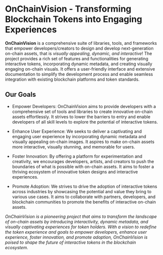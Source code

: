 # OnChainVision - Transforming Blockchain Tokens into Engaging Experiences

**OnChainVision** is a comprehensive suite of libraries, tools, and frameworks that empower developers/creators to design and develop next-generation on-chain assets, that is *visually appealing, dynamic, and interactive*! The project provides a rich set of features and functionalities for generating interactive tokens, incorporating dynamic metadata, and creating visually engaging on-chain visuals. It offers a user-friendly interface and extensive documentation to simplify the development process and enable seamless integration with existing blockchain platforms and token standards.

## Our Goals

- Empower Developers: OnChainVision aims to provide developers with a comprehensive set of tools and libraries to create innovative on-chain assets effortlessly. It strives to lower the barriers to entry and enable developers of all skill levels to explore the potential of interactive tokens.

- Enhance User Experience: We seeks to deliver a captivating and engaging user experience by incorporating dynamic metadata and visually appealing on-chain images. It aspires to make on-chain assets more interactive, visually stunning, and memorable for users.

- Foster Innovation: By offering a platform for experimentation and creativity, we encourages developers, artists, and creators to push the boundaries of what is possible with on-chain assets. It aims to foster a thriving ecosystem of innovative token designs and interactive experiences.

- Promote Adoption: We strives to drive the adoption of interactive tokens across industries by showcasing the potential and value they bring to various use cases. It aims to collaborate with partners, developers, and blockchain communities to promote the benefits of interactive on-chain assets.

*OnChainVision is a pioneering project that aims to transform the landscape of on-chain assets by introducing interactivity, dynamic metadata, and visually captivating experiences for token holders. With a vision to redefine the token experience and goals to empower developers, enhance user experience, foster innovation, and promote adoption, OnChainVision is poised to shape the future of interactive tokens in the blockchain ecosystem.*
